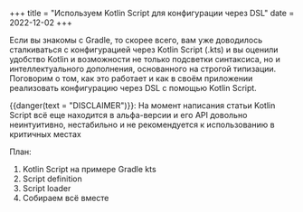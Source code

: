 +++
title = "Используем Kotlin Script для конфигурации через DSL"
date = 2022-12-02
+++

Если вы знакомы с Gradle, то скорее всего, вам уже доводилось сталкиваться
с конфигурацией через Kotlin Script (.kts) и вы оценили удобство Kotlin и возможности не только подсветки синтаксиса, но и интеллектуального дополнения, основанного на строгой типизации. Поговорим о том, как это работает и как в своём приложении реализовать конфигурацию через DSL с помощью Kotlin Script.

{{danger(text = "DISCLAIMER")}}: На момент написания статьи Kotlin Script всё еще находится в альфа-версии и его API довольно неинтуитивно, нестабильно и не рекомендуется к использованию в критичных местах

<!-- more -->

План:
1. Kotlin Script на примере Gradle kts
1. Script definition
1. Script loader
1. Собираем всё вместе